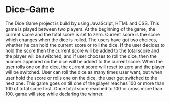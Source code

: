 # Dice-Game
The Dice Game project is build by using JavaScript, HTML and CSS.
This game is played between two players.
At the beginning of the game, the current score and the total score is set to zero. Current score is the score which changes when the dice is rolled.  The users have got two choices, whether he can hold the current score or roll the dice. If the user decides to hold the score then the current score will be added to the total score and the player will be switched, and if user chooses to roll the dice, then the number appeared on the dice will be added to the current score. When the user rolls one on the dice, the current score will reset to zero and the player will be switched. User can roll the dice as many times user want, but when user hold the score or rolls one on the dice, the user get switched to the next one. This game goes on till one of the player reaches 100 or more than 100 of total score first. Once total score reached to 100 or cross more than 100, game will stop while declaring the winner.

